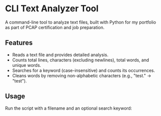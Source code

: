 # CLI Text Analyzer Tool

A command-line tool to analyze text files, built with Python for my portfolio as part of PCAP certification and job preparation.

## Features
- Reads a text file and provides detailed analysis.
- Counts total lines, characters (excluding newlines), total words, and unique words.
- Searches for a keyword (case-insensitive) and counts its occurrences.
- Cleans words by removing non-alphabetic characters (e.g., "test." → "test").

## Usage
Run the script with a filename and an optional search keyword:
